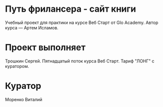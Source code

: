 # Путь фрилансера - сайт книги

Учебный проект для практики на курсе Веб Старт от Glo Academy. Автор курса — Артем Исламов.

# Проект выполняет

Трошкин Сергей. Пятнадцатый поток курса Веб Старт. Тариф "ЛОНГ" с куратором.

# Куратор

Моренко Виталий
